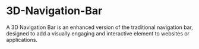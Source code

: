 # 3D-Navigation-Bar
A 3D Navigation Bar is an enhanced version of the traditional navigation bar, designed to add a visually engaging and interactive element to websites or applications.

